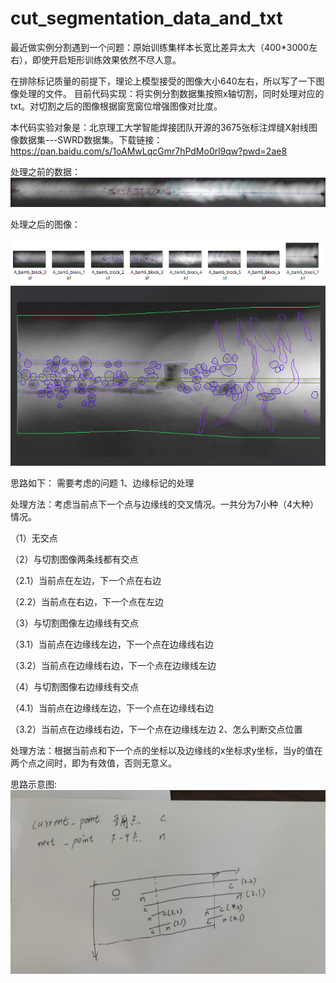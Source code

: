 # cut_segmentation_data_and_txt
最近做实例分割遇到一个问题：原始训练集样本长宽比差异太大（400*3000左右），即使开启矩形训练效果依然不尽人意。

在排除标记质量的前提下，理论上模型接受的图像大小640左右，所以写了一下图像处理的文件。
目前代码实现：将实例分割数据集按照x轴切割，同时处理对应的txt。对切割之后的图像根据窗宽窗位增强图像对比度。

本代码实验对象是：北京理工大学智能焊接团队开源的3675张标注焊缝X射线图像数据集---SWRD数据集。下载链接：https://pan.baidu.com/s/1oAMwLqcGmr7hPdMo0rl9qw?pwd=2ae8

处理之前的数据：
![image text](https://github.com/Small2flying2insects/cut_segmentation_data_and_txt/blob/main/%E5%8E%9F%E5%A7%8B%E5%9B%BE%E5%83%8F.png)

处理之后的图像：

![image text](https://github.com/Small2flying2insects/cut_segmentation_data_and_txt/blob/main/%E6%89%B9%E9%87%8F%E5%9B%BE%E5%83%8F.png)
![image text](https://github.com/Small2flying2insects/cut_segmentation_data_and_txt/blob/main/%E5%8D%95%E4%B8%80%E6%A0%B7%E6%9C%AC%E5%B1%95%E7%A4%BA.png)

思路如下：
需要考虑的问题
1、边缘标记的处理

处理方法：考虑当前点下一个点与边缘线的交叉情况。一共分为7小种（4大种）情况。

（1）无交点

（2）与切割图像两条线都有交点

（2.1）当前点在左边，下一个点在右边

（2.2）当前点在右边，下一个点在左边

（3）与切割图像左边缘线有交点

（3.1）当前点在边缘线左边，下一个点在边缘线右边

（3.2）当前点在边缘线右边，下一个点在边缘线左边

（4）与切割图像右边缘线有交点

（4.1）当前点在边缘线左边，下一个点在边缘线右边

（3.2）当前点在边缘线右边，下一个点在边缘线左边
2、怎么判断交点位置

处理方法：根据当前点和下一个点的坐标以及边缘线的x坐标求y坐标，当y的值在两个点之间时，即为有效值，否则无意义。

思路示意图:
![image text](https://github.com/Small2flying2insects/cut_segmentation_data_and_txt/blob/main/%E6%80%9D%E8%B7%AF.jpeg)
